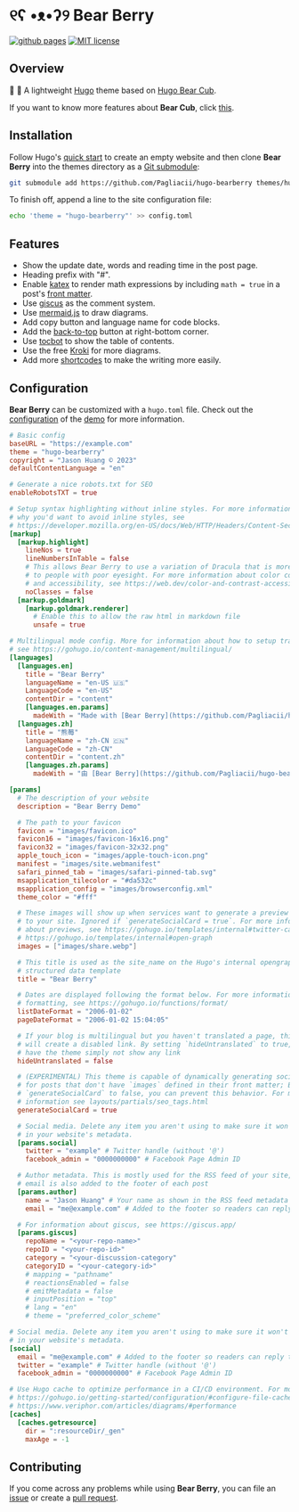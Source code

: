# ୧ʕ •ᴥ•ʔ୨ Bear Berry

[![github pages](https://github.com/Pagliacii/hugo-bearberry/actions/workflows/gh-pages.yml/badge.svg)](https://github.com/Pagliacii/hugo-bearberry/actions/workflows/gh-pages.yml)
[![MIT license](https://img.shields.io/github/license/Pagliacii/hugo-bearberry)](https://github.com/Pagliacii/hugo-bearberry/blob/main/LICENSE)

## Overview

🐻 🍓 A lightweight [Hugo](https://gohugo.io/) theme based on [Hugo Bear
Cub](https://github.com/clente/hugo-bearcub).

If you want to know more features about **Bear Cub**, click [this](https://github.com/clente/hugo-bearcub).

## Installation

Follow Hugo's [quick start](https://gohugo.io/getting-started/quick-start/) to
create an empty website and then clone **Bear Berry** into the themes directory as
a [Git submodule](https://git-scm.com/book/en/v2/Git-Tools-Submodules):

```sh
git submodule add https://github.com/Pagliacii/hugo-bearberry themes/hugo-bearberry
```

To finish off, append a line to the site configuration file:

```sh
echo 'theme = "hugo-bearberry"' >> config.toml
```

## Features

- Show the update date, words and reading time in the post page.
- Heading prefix with "#".
- Enable [katex](https://katex.org/) to render math expressions by including `math = true` in a post's [front matter](https://gohugo.io/content-management/front-matter/).
- Use [giscus](https://giscus.app/) as the comment system.
- Use [mermaid.js](https://mermaid.js.org/) to draw diagrams.
- Add copy button and language name for code blocks.
- Add the [back-to-top](https://github.com/vfeskov/vanilla-back-to-top) button at right-bottom corner.
- Use [tocbot](https://github.com/tscanlin/tocbot) to show the table of contents.
- Use the free [Kroki](https://kroki.io/) for more diagrams.
- Add more [shortcodes](layouts/shortcodes) to make the writing more easily.

## Configuration

**Bear Berry** can be customized with a `hugo.toml` file. Check out the
[configuration](https://github.com/Pagliacii/hugo-bearberry/blob/main/exampleSite/config.toml)
of the [demo](https://pagliacii.github.io/hugo-bearberry/) for more information.

```toml
# Basic config
baseURL = "https://example.com"
theme = "hugo-bearberry"
copyright = "Jason Huang © 2023"
defaultContentLanguage = "en"

# Generate a nice robots.txt for SEO
enableRobotsTXT = true

# Setup syntax highlighting without inline styles. For more information about
# why you'd want to avoid inline styles, see
# https://developer.mozilla.org/en-US/docs/Web/HTTP/Headers/Content-Security-Policy/style-src#unsafe_inline_styles
[markup]
  [markup.highlight]
    lineNos = true
    lineNumbersInTable = false
    # This allows Bear Berry to use a variation of Dracula that is more accessible
    # to people with poor eyesight. For more information about color contrast
    # and accessibility, see https://web.dev/color-and-contrast-accessibility/
    noClasses = false
  [markup.goldmark]
    [markup.goldmark.renderer]
      # Enable this to allow the raw html in markdown file
      unsafe = true

# Multilingual mode config. More for information about how to setup translation,
# see https://gohugo.io/content-management/multilingual/
[languages]
  [languages.en]
    title = "Bear Berry"
    languageName = "en-US 🇺🇸"
    LanguageCode = "en-US"
    contentDir = "content"
    [languages.en.params]
      madeWith = "Made with [Bear Berry](https://github.com/Pagliacii/hugo-bearberry)"
  [languages.zh]
    title = "熊莓"
    languageName = "zh-CN 🇨🇳"
    LanguageCode = "zh-CN"
    contentDir = "content.zh"
    [languages.zh.params]
      madeWith = "由 [Bear Berry](https://github.com/Pagliacii/hugo-bearberry) 驱动"

[params]
  # The description of your website
  description = "Bear Berry Demo"

  # The path to your favicon
  favicon = "images/favicon.ico"
  favicon16 = "images/favicon-16x16.png"
  favicon32 = "images/favicon-32x32.png"
  apple_touch_icon = "images/apple-touch-icon.png"
  manifest = "images/site.webmanifest"
  safari_pinned_tab = "images/safari-pinned-tab.svg"
  msapplication_tilecolor = "#da532c"
  msapplication_config = "images/browserconfig.xml"
  theme_color = "#fff"

  # These images will show up when services want to generate a preview of a link
  # to your site. Ignored if `generateSocialCard = true`. For more information
  # about previews, see https://gohugo.io/templates/internal#twitter-cards and
  # https://gohugo.io/templates/internal#open-graph
  images = ["images/share.webp"]

  # This title is used as the site_name on the Hugo's internal opengraph
  # structured data template
  title = "Bear Berry"

  # Dates are displayed following the format below. For more information about
  # formatting, see https://gohugo.io/functions/format/
  listDateFormat = "2006-01-02"
  pageDateFormat = "2006-01-02 15:04:05"

  # If your blog is multilingual but you haven't translated a page, this theme
  # will create a disabled link. By setting `hideUntranslated` to true, you can
  # have the theme simply not show any link
  hideUntranslated = false

  # (EXPERIMENTAL) This theme is capable of dynamically generating social cards
  # for posts that don't have `images` defined in their front matter; By setting
  # `generateSocialCard` to false, you can prevent this behavior. For more
  # information see layouts/partials/seo_tags.html
  generateSocialCard = true

  # Social media. Delete any item you aren't using to make sure it won't show up
  # in your website's metadata.
  [params.social]
    twitter = "example" # Twitter handle (without '@')
    facebook_admin = "0000000000" # Facebook Page Admin ID

  # Author metadata. This is mostly used for the RSS feed of your site, but the
  # email is also added to the footer of each post
  [params.author]
    name = "Jason Huang" # Your name as shown in the RSS feed metadata
    email = "me@example.com" # Added to the footer so readers can reply to posts

  # For information about giscus, see https://giscus.app/
  [params.giscus]
    repoName = "<your-repo-name>"
    repoID = "<your-repo-id>"
    category = "<your-discussion-category"
    categoryID = "<your-category-id>"
    # mapping = "pathname"
    # reactionsEnabled = false
    # emitMetadata = false
    # inputPosition = "top"
    # lang = "en"
    # theme = "preferred_color_scheme"

# Social media. Delete any item you aren't using to make sure it won't show up
# in your website's metadata.
[social]
  email = "me@example.com" # Added to the footer so readers can reply to posts
  twitter = "example" # Twitter handle (without '@')
  facebook_admin = "0000000000" # Facebook Page Admin ID

# Use Hugo cache to optimize performance in a CI/CD environment. For more information see links below:
# https://gohugo.io/getting-started/configuration/#configure-file-caches
# https://www.veriphor.com/articles/diagrams/#performance
[caches]
  [caches.getresource]
    dir = ":resourceDir/_gen"
    maxAge = -1
```

## Contributing

If you come across any problems while using **Bear Berry**, you can file an
[issue](https://github.com/Pagliacii/hugo-bearberry/issues) or create a [pull
request](https://github.com/Pagliacii/hugo-bearberry/pulls).
